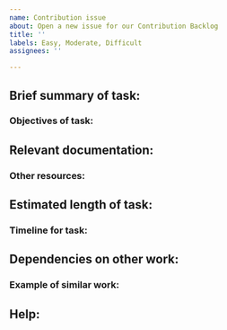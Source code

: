 ```yaml
---
name: Contribution issue
about: Open a new issue for our Contribution Backlog
title: ''
labels: Easy, Moderate, Difficult
assignees: ''

---
```


<!--Please use the prompts below to describe your request. You don't have to fill everything out, but the more context you give us, the easier it will be for us to help you :) -->


## Brief summary of task:

<!-- What do you want people to do? -->

### Objectives of task:

<!-- List a summary of objectives for this task, e.g. why is this task important? -->

## Relevant documentation:

<!-- Provide links to relevant documentation that contributors will need to complete this task effectively. -->

### Other resources:

<!-- Link to any other support materials or resources that will help a contributor with this task. -->

## Estimated length of task:

<!-- How long do you estimate this task will take? -->

### Timeline for task:

<!-- When would you like this task to be completed? Are there any date restrictions for when it can commence? -->

## Dependencies on other work:

<!-- Are there any dependencies? List these and outline where how this task aligns with the other work. -->

### Example of similar work:

<!-- If there are any examples of similar work that would help contributors, please point to them here. -->

## Help:

<!-- Provide details of where the contributor can find help if they have questions about the task.
You can always reach out to the Planet4 team at planet4-pm-group@greenpeace.org if you have a question. -->
